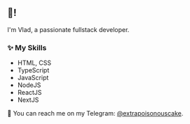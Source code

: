 ## 👋!
I'm Vlad, a passionate fullstack developer.

### ✨ My Skills

- HTML, CSS
- TypeScript
- JavaScript
- NodeJS
- ReactJS
- NextJS

💌 You can reach me on my Telegram: [@extrapoisonouscake](https://t.me/extrapoisonouscake).
